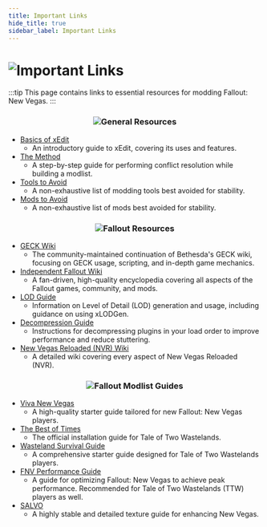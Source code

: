 ```yaml
---
title: Important Links
hide_title: true
sidebar_label: Important Links
---
```


# ![Important Links](https://github.com/user-attachments/assets/f05359e8-8e29-467e-b36f-2baf32d15f11)

:::tip
This page contains links to essential resources for modding Fallout: New Vegas.
:::

### <p align="center"> ![General Resources](https://github.com/user-attachments/assets/b09036b5-b848-4a1e-a461-971a72f46a2a) </p>

- [Basics of xEdit](https://moddinglinked.com/xedit.html)
  - An introductory guide to xEdit, covering its uses and features.
- [The Method](https://moddinglinked.com/themethod.html)
  - A step-by-step guide for performing conflict resolution while building a modlist.
- [Tools to Avoid](https://vivanewvegas.moddinglinked.com/avoid-tools.html)
  - A non-exhaustive list of modding tools best avoided for stability.
- [Mods to Avoid](https://vivanewvegas.moddinglinked.com/avoid-mods.html)
  - A non-exhaustive list of mods best avoided for stability.

### <p align="center"> ![Fallout Resources](https://github.com/user-attachments/assets/d219da04-f53c-406f-9caf-2ced4004c1f0) </p>

- [GECK Wiki](https://geckwiki.com/index.php/Main_Page)
  - The community-maintained continuation of Bethesda's GECK wiki, focusing on GECK usage, scripting, and in-depth game mechanics.
- [Independent Fallout Wiki](https://fallout.wiki/wiki/Fallout_Wiki)
  - A fan-driven, high-quality encyclopedia covering all aspects of the Fallout games, community, and mods.
- [LOD Guide](https://vivanewvegas.moddinglinked.com/lod.html)
  - Information on Level of Detail (LOD) generation and usage, including guidance on using xLODGen.
- [Decompression Guide](https://vivanewvegas.moddinglinked.com/decompress.html)
  - Instructions for decompressing plugins in your load order to improve performance and reduce stuttering.
- [New Vegas Reloaded (NVR) Wiki](https://dlpnd.github.io/nvr-wiki/)
  - A detailed wiki covering every aspect of New Vegas Reloaded (NVR).

### <p align="center"> ![Fallout Modlist Guides](https://github.com/user-attachments/assets/a17897ec-7c62-4aab-869d-ee7af1a0be09) </p>

- [Viva New Vegas](https://vivanewvegas.moddinglinked.com)
  - A high-quality starter guide tailored for new Fallout: New Vegas players.
- [The Best of Times](https://thebestoftimes.moddinglinked.com)
  - The official installation guide for Tale of Two Wastelands.
- [Wasteland Survival Guide](https://wastelandsurvival.guide)
  - A comprehensive starter guide designed for Tale of Two Wastelands players.
- [FNV Performance Guide](https://performance.moddinglinked.com/falloutnv.html)
  - A guide for optimizing Fallout: New Vegas to achieve peak performance. Recommended for Tale of Two Wastelands (TTW) players as well.
- [SALVO](https://salamand3r.fail/salvo)
  - A highly stable and detailed texture guide for enhancing New Vegas.
